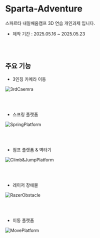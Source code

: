 # Sparta-Adventure
스파르타 내일배움캠프 3D 연습 개인과제 입니다.

* 제작 기간 : 2025.05.16 ~ 2025.05.23
   
<br/>
<br/>
   
## 주요 기능

* 3인칭 카메라 이동
   
![3rdCaemra](https://github.com/user-attachments/assets/727124ac-763a-4b63-b58c-122d12b0552e)
   
<br/>
<br/>

* 스프링 플랫폼
   
![SpringPlatform](https://github.com/user-attachments/assets/68ccd474-58e4-4a68-b681-784527e33e0d)

<br/>
<br/> 

* 점프 플랫폼 & 벽타기
     
![Climb&JumpPlatform](https://github.com/user-attachments/assets/b93e21a4-bc52-4bf5-b204-af16b1713d98)

<br/>
<br/>
   
* 레이저 장애물
     
![RazerObstacle](https://github.com/user-attachments/assets/cc027978-ca2c-46f2-9862-39e2e288682b)

<br/>
<br/>
   
* 이동 플랫폼
     
![MovePlatform](https://github.com/user-attachments/assets/f128d442-1383-4a37-a653-7f95fb781d36)
   

